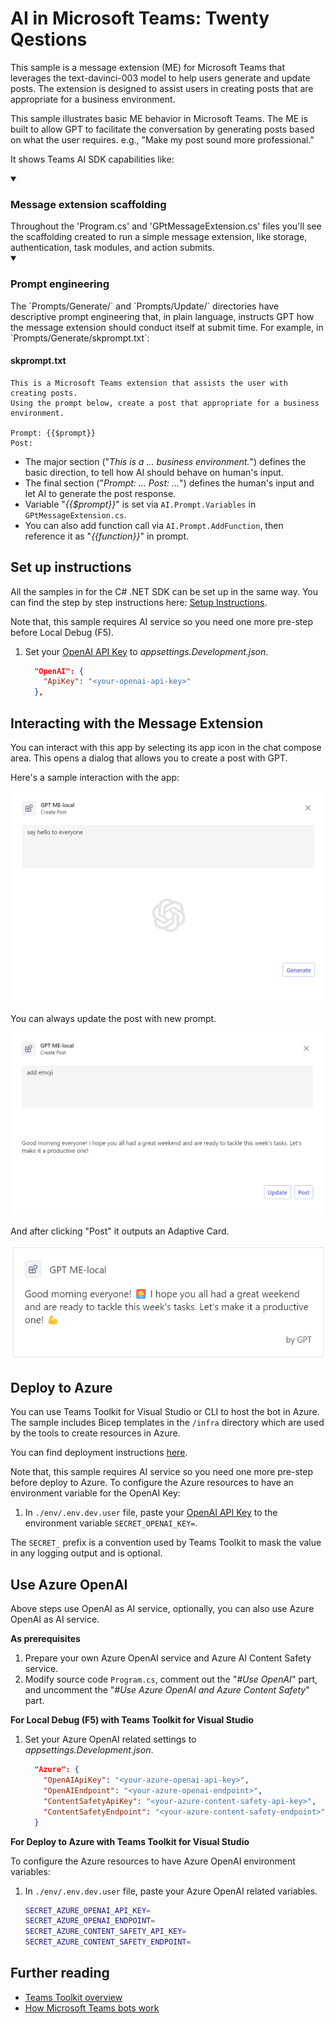 # AI in Microsoft Teams: Twenty Qestions

This sample is a message extension (ME) for Microsoft Teams that leverages the text-davinci-003 model to help users generate and update posts. The extension is designed to assist users in creating posts that are appropriate for a business environment.

This sample illustrates basic ME behavior in Microsoft Teams. The ME is built to allow GPT to facilitate the conversation by generating posts based on what the user requires. e.g., "Make my post sound more professional."

It shows Teams AI SDK capabilities like:

<details open>
    <summary><h3>Message extension scaffolding</h3></summary>
    Throughout the 'Program.cs' and 'GPtMessageExtension.cs' files you'll see the scaffolding created to run a simple message extension, like storage, authentication, task modules, and action submits.
</details>
<details open>
    <summary><h3>Prompt engineering</h3></summary>
The `Prompts/Generate/` and `Prompts/Update/` directories have descriptive prompt engineering that, in plain language, instructs GPT how the message extension should conduct itself at submit time. For example, in `Prompts/Generate/skprompt.txt`:

#### skprompt.txt

```text
This is a Microsoft Teams extension that assists the user with creating posts.
Using the prompt below, create a post that appropriate for a business environment.

Prompt: {{$prompt}}
Post:
```

- The major section ("*This is a ... business environment.*") defines the basic direction, to tell how AI should behave on human's input.
- The final section ("*Prompt: ... Post: ...*") defines the human's input and let AI to generate the post response.
- Variable "*{{$prompt}}*" is set via `AI.Prompt.Variables` in `GPtMessageExtension.cs`.
- You can also add function call via `AI.Prompt.AddFunction`, then reference it as "*{{function}}*" in prompt.

</details>

## Set up instructions

All the samples in for the C# .NET SDK can be set up in the same way. You can find the step by step instructions here:
 [Setup Instructions](../README.md).

Note that, this sample requires AI service so you need one more pre-step before Local Debug (F5).

1. Set your [OpenAI API Key](https://openai.com/api/) to *appsettings.Development.json*.

    ```json
      "OpenAI": {
        "ApiKey": "<your-openai-api-key>"
      },
    ```

## Interacting with the Message Extension

You can interact with this app by selecting its app icon in the chat compose area. This opens a dialog that allows you to create a post with GPT.

Here's a sample interaction with the app:

![Start](assets/start.png)

You can always update the post with new prompt.

![Update](assets/update.png)

And after clicking "Post" it outputs an Adaptive Card.

![Create Post](assets/post.png)

## Deploy to Azure

You can use Teams Toolkit for Visual Studio or CLI to host the bot in Azure. The sample includes Bicep templates in the `/infra` directory which are used by the tools to create resources in Azure.

You can find deployment instructions [here](../README.md#deploy-to-azure).

Note that, this sample requires AI service so you need one more pre-step before deploy to Azure. To configure the Azure resources to have an environment variable for the OpenAI Key:

1. In `./env/.env.dev.user` file, paste your [OpenAI API Key](https://openai.com/api/) to the environment variable `SECRET_OPENAI_KEY=`.

The `SECRET_` prefix is a convention used by Teams Toolkit to mask the value in any logging output and is optional.

## Use Azure OpenAI

Above steps use OpenAI as AI service, optionally, you can also use Azure OpenAI as AI service.

**As prerequisites**

1. Prepare your own Azure OpenAI service and Azure AI Content Safety service.
1. Modify source code `Program.cs`, comment out the "*#Use OpenAI*" part, and uncomment the "*#Use Azure OpenAI and Azure Content Safety*" part.

**For Local Debug (F5) with Teams Toolkit for Visual Studio**

1. Set your Azure OpenAI related settings to *appsettings.Development.json*.

    ```json
      "Azure": {
        "OpenAIApiKey": "<your-azure-openai-api-key>",
        "OpenAIEndpoint": "<your-azure-openai-endpoint>",
        "ContentSafetyApiKey": "<your-azure-content-safety-api-key>",
        "ContentSafetyEndpoint": "<your-azure-content-safety-endpoint>"
      }
    ```

**For Deploy to Azure with Teams Toolkit for Visual Studio**

To configure the Azure resources to have Azure OpenAI environment variables:

1. In `./env/.env.dev.user` file, paste your Azure OpenAI related variables.

    ```bash
    SECRET_AZURE_OPENAI_API_KEY=
    SECRET_AZURE_OPENAI_ENDPOINT=
    SECRET_AZURE_CONTENT_SAFETY_API_KEY=
    SECRET_AZURE_CONTENT_SAFETY_ENDPOINT=
    ```

## Further reading

- [Teams Toolkit overview](https://aka.ms/vs-teams-toolkit-getting-started)
- [How Microsoft Teams bots work](https://learn.microsoft.com/azure/bot-service/bot-builder-basics-teams?view=azure-bot-service-4.0&tabs=csharp)
